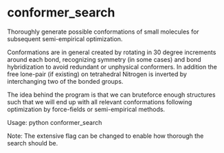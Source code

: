 # conformer_search
Thoroughly generate possible conformations of small molecules for subsequent semi-empirical optimization.

Conformations are in general created by rotating in 30 degree increments around each bond, recognizing symmetry (in some cases) and bond hybridization to avoid redundant or unphysical conformers. In addition the free lone-pair (if existing) on tetrahedral Nitrogen is inverted by interchanging two of the bonded groups.

The idea behind the program is that we can bruteforce enough structures such that we will end up with all relevant conformations following optimization by force-fields or semi-empirical methods.


Usage: python conformer_search <gzmat file>

Note: The extensive flag can be changed to enable how thorough the search should be.
